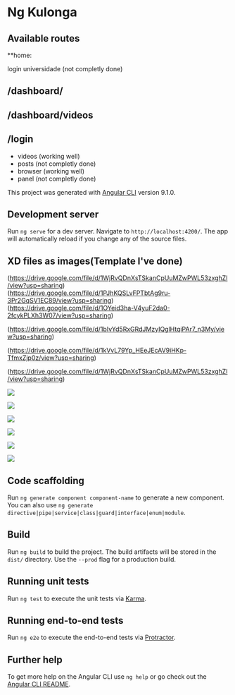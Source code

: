 # Ng Kulonga
## Available routes

**home:

 login
 universidade (not completly done)

## /dashboard/
## /dashboard/videos
## /login

- videos (working well)
- posts  (not completly done)
- browser (working well)
- panel (not completly done)

This project was generated with [Angular CLI](https://github.com/angular/angular-cli) version 9.1.0.

## Development server

Run `ng serve` for a dev server. Navigate to `http://localhost:4200/`. The app will automatically reload if you change any of the source files.

## XD files as images(Template I've done)

(https://drive.google.com/file/d/1WjRvQDnXsTSkanCpUuMZwPWL53zxghZl/view?usp=sharing)
(https://drive.google.com/file/d/1PJhKQSLvFPTbtAg9ru-3Pr2GqSV1EC89/view?usp=sharing)
(https://drive.google.com/file/d/1OYeid3ha-V4yuF2da0-2fcykPLXh3W07/view?usp=sharing)

(https://drive.google.com/file/d/1bIvYd5RxGRdJMzyIQglHtqiPAr7_n3My/view?usp=sharing)

(https://drive.google.com/file/d/1kVvL79Yp_HEeJEcAV9iHKp-TfmxZjp0z/view?usp=sharing)

(https://drive.google.com/file/d/1WjRvQDnXsTSkanCpUuMZwPWL53zxghZl/view?usp=sharing)

![](https://drive.google.com/file/d/1WjRvQDnXsTSkanCpUuMZwPWL53zxghZl/view?usp=sharing)

![](https://drive.google.com/file/d/1PJhKQSLvFPTbtAg9ru-3Pr2GqSV1EC89/view?usp=sharing)

![](https://drive.google.com/file/d/1OYeid3ha-V4yuF2da0-2fcykPLXh3W07/view?usp=sharing)

![](https://drive.google.com/file/d/1bIvYd5RxGRdJMzyIQglHtqiPAr7_n3My/view?usp=sharing)

![](https://drive.google.com/file/d/1kVvL79Yp_HEeJEcAV9iHKp-TfmxZjp0z/view?usp=sharing)

![](https://drive.google.com/file/d/1WjRvQDnXsTSkanCpUuMZwPWL53zxghZl/view?usp=sharing)
## Code scaffolding

Run `ng generate component component-name` to generate a new component. You can also use `ng generate directive|pipe|service|class|guard|interface|enum|module`.

## Build

Run `ng build` to build the project. The build artifacts will be stored in the `dist/` directory. Use the `--prod` flag for a production build.

## Running unit tests

Run `ng test` to execute the unit tests via [Karma](https://karma-runner.github.io).

## Running end-to-end tests

Run `ng e2e` to execute the end-to-end tests via [Protractor](http://www.protractortest.org/).

## Further help

To get more help on the Angular CLI use `ng help` or go check out the [Angular CLI README](https://github.com/angular/angular-cli/blob/master/README.md).
